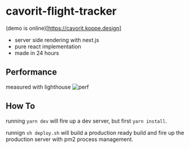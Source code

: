 # cavorit-flight-tracker

(demo is online)[https://cavorit.koppe.design]
- server side rendering with next.js
- pure react implementation
- made in 24 hours

## Performance
measured with lighthouse
![perf](https://i.imgur.com/eOv62Ct.png)

## How To

running `yarn dev` will fire up a dev server, but first `yarn install`.

runnign `sh deploy.sh` will build a production ready build and fire up the production server with pm2 process management.

